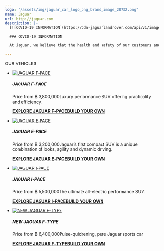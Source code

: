 ```yaml
---
logo: "/assets/img/jaguar_car_logo_png_brand_image_28732.png"
name: Jaguar
url: http://jaguar.com
description: |-
  [![COVID-19 INFORMATION](https://cdn-jaguarlandrover.com/api/v1/image/11833/w/800.jpg)](https://www.jaguar.co.th/covid-19-information)

  ### COVID-19 INFORMATION

  At Jaguar, we believe that the health and safety of our customers and employees are of utmost importance. As the circumstances involving COVID-19 and Jaguar evolve, we will update you with relevant information for customers, vehicle service and maintenance.

---
```

OUR VEHICLES

* [![JAGUAR F‑PACE](https://cdn-jaguarlandrover.com/api/v1/image/14304/w/680.jpg)](https://www.jaguar.co.th/jaguar-range-f-pace)

  ##### **JAGUAR F‑PACE**

  Price from ฿ 3,800,000Luxury performance SUV offering practicality and efficiency.

  [**EXPLORE JAGUAR F‑PACE**](https://www.jaguar.co.th/jaguar-range-f-pace)[**BUILD YOUR OWN**](https://www.jaguar.co.th/c/fpace)
* [![JAGUAR E‑PACE](https://cdn-jaguarlandrover.com/api/v1/image/14305/w/680.jpg)](https://www.jaguar.co.th/jaguar-range-e-pace)

  ##### **JAGUAR E‑PACE**

  Price from ฿ 3,200,000Jaguar’s first compact SUV is a unique combination of looks, agility and dynamic driving.

  [**EXPLORE JAGUAR E‑PACE**](https://www.jaguar.co.th/jaguar-range-e-pace)[**BUILD YOUR OWN**](https://www.jaguar.co.th/c/epace)
* [![JAGUAR I‑PACE](https://cdn-jaguarlandrover.com/api/v1/image/14306/w/680.jpg)](https://www.jaguar.co.th/jaguar-range-i-pace)

  ##### **JAGUAR I‑PACE**

  Price from ฿ 5,500,000The ultimate all-electric performance SUV.

  [**EXPLORE JAGUAR I‑PACE**](https://www.jaguar.co.th/jaguar-range-i-pace)[**BUILD YOUR OWN**](https://www.jaguar.co.th/c/ipace)
* [![NEW JAGUAR F‑TYPE](https://cdn-jaguarlandrover.com/api/v1/image/19120/w/680.jpg)](https://www.jaguar.co.th/jaguar-range-f-type)

  ##### **NEW JAGUAR F‑TYPE**

  Price from ฿ 6,400,000Pulse-quickening, pure Jaguar sports car

  [**EXPLORE JAGUAR F‑TYPE**](https://www.jaguar.co.th/jaguar-range-f-type)[**BUILD YOUR OWN**](https://www.jaguar.co.th/c/ftype)